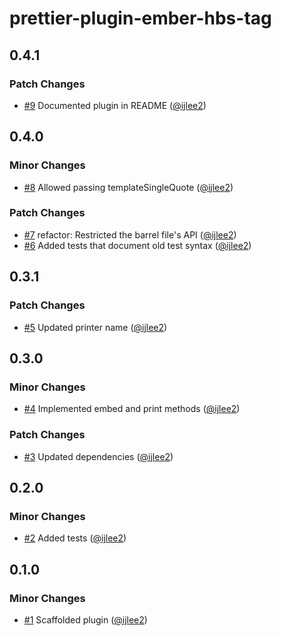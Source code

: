 # prettier-plugin-ember-hbs-tag

## 0.4.1

### Patch Changes

- [#9](https://github.com/ijlee2/prettier-plugin-ember-hbs-tag/pull/9) Documented plugin in README ([@ijlee2](https://github.com/ijlee2))

## 0.4.0

### Minor Changes

- [#8](https://github.com/ijlee2/prettier-plugin-ember-hbs-tag/pull/8) Allowed passing templateSingleQuote ([@ijlee2](https://github.com/ijlee2))

### Patch Changes

- [#7](https://github.com/ijlee2/prettier-plugin-ember-hbs-tag/pull/7) refactor: Restricted the barrel file's API ([@ijlee2](https://github.com/ijlee2))
- [#6](https://github.com/ijlee2/prettier-plugin-ember-hbs-tag/pull/6) Added tests that document old test syntax ([@ijlee2](https://github.com/ijlee2))

## 0.3.1

### Patch Changes

- [#5](https://github.com/ijlee2/prettier-plugin-ember-hbs-tag/pull/5) Updated printer name ([@ijlee2](https://github.com/ijlee2))

## 0.3.0

### Minor Changes

- [#4](https://github.com/ijlee2/prettier-plugin-ember-hbs-tag/pull/4) Implemented embed and print methods ([@ijlee2](https://github.com/ijlee2))

### Patch Changes

- [#3](https://github.com/ijlee2/prettier-plugin-ember-hbs-tag/pull/3) Updated dependencies ([@ijlee2](https://github.com/ijlee2))

## 0.2.0

### Minor Changes

- [#2](https://github.com/ijlee2/prettier-plugin-ember-hbs-tag/pull/2) Added tests ([@ijlee2](https://github.com/ijlee2))

## 0.1.0

### Minor Changes

- [#1](https://github.com/ijlee2/prettier-plugin-ember-hbs-tag/pull/1) Scaffolded plugin ([@ijlee2](https://github.com/ijlee2))
